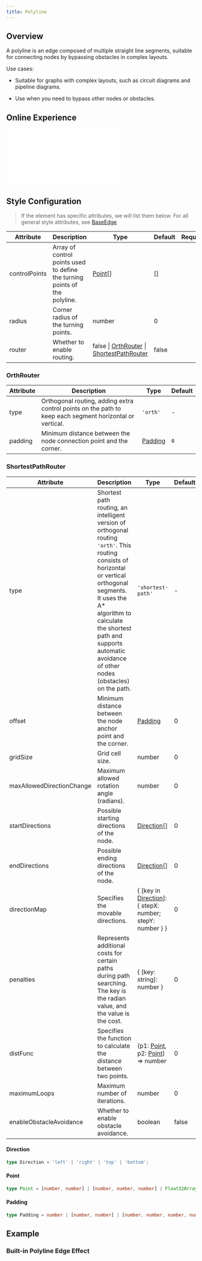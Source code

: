 ```yaml
---
title: Polyline
---
```


## Overview

A polyline is an edge composed of multiple straight line segments, suitable for connecting nodes by bypassing obstacles in complex layouts.

Use cases:

- Suitable for graphs with complex layouts, such as circuit diagrams and pipeline diagrams.

- Use when you need to bypass other nodes or obstacles.

## Online Experience

<embed src="@/common/api/elements/edges/polyline.md"></embed>

## Style Configuration

> If the element has specific attributes, we will list them below. For all general style attributes, see [BaseEdge](/en/manual/element/edge/build-in/base-edge)

| Attribute     | Description                                                                | Type                                                                                    | Default | Required |
| ------------- | -------------------------------------------------------------------------- | --------------------------------------------------------------------------------------- | ------- | -------- |
| controlPoints | Array of control points used to define the turning points of the polyline. | [Point](#point)[]                                                                       | []      |          |
| radius        | Corner radius of the turning points.                                       | number                                                                                  | 0       |          |
| router        | Whether to enable routing.                                                 | false &#124; [OrthRouter](#orthrouter) &#124; [ShortestPathRouter](#shortestpathrouter) | false   |          |

### OrthRouter

| Attribute | Description                                                                                              | Type                | Default |
| --------- | -------------------------------------------------------------------------------------------------------- | ------------------- | ------- |
| type      | Orthogonal routing, adding extra control points on the path to keep each segment horizontal or vertical. | `'orth'`            | -       |
| padding   | Minimum distance between the node connection point and the corner.                                       | [Padding](#padding) | `0`     |

### ShortestPathRouter

| Attribute                 | Description                                                                                                                                                                                                                                                                          | Type                                                                   | Default |
| ------------------------- | ------------------------------------------------------------------------------------------------------------------------------------------------------------------------------------------------------------------------------------------------------------------------------------ | ---------------------------------------------------------------------- | ------- |
| type                      | Shortest path routing, an intelligent version of orthogonal routing `'orth'`. This routing consists of horizontal or vertical orthogonal segments. It uses the A\* algorithm to calculate the shortest path and supports automatic avoidance of other nodes (obstacles) on the path. | `'shortest-path'`                                                      | -       |
| offset                    | Minimum distance between the node anchor point and the corner.                                                                                                                                                                                                                       | [Padding](#padding)                                                    | 0       |
| gridSize                  | Grid cell size.                                                                                                                                                                                                                                                                      | number                                                                 | 0       |
| maxAllowedDirectionChange | Maximum allowed rotation angle (radians).                                                                                                                                                                                                                                            | number                                                                 | 0       |
| startDirections           | Possible starting directions of the node.                                                                                                                                                                                                                                            | [Direction](#direction)[]                                              | 0       |
| endDirections             | Possible ending directions of the node.                                                                                                                                                                                                                                              | [Direction](#direction)[]                                              | 0       |
| directionMap              | Specifies the movable directions.                                                                                                                                                                                                                                                    | { [key in [Direction](#direction)]: { stepX: number; stepY: number } } | 0       |
| penalties                 | Represents additional costs for certain paths during path searching. The key is the radian value, and the value is the cost.                                                                                                                                                         | { [key: string]: number }                                              | 0       |
| distFunc                  | Specifies the function to calculate the distance between two points.                                                                                                                                                                                                                 | (p1: [Point](#point), p2: [Point](#point)) => number                   | 0       |
| maximumLoops              | Maximum number of iterations.                                                                                                                                                                                                                                                        | number                                                                 | 0       |
| enableObstacleAvoidance   | Whether to enable obstacle avoidance.                                                                                                                                                                                                                                                | boolean                                                                | false   |

#### Direction

```typescript
type Direction = 'left' | 'right' | 'top' | 'bottom';
```

#### Point

```typescript
type Point = [number, number] | [number, number, number] | Float32Array;
```

#### Padding

```typescript
type Padding = number | [number, number] | [number, number, number, number];
```

## Example

### Built-in Polyline Edge Effect

<Playground path="element/edge/demo/polyline.js" rid="default-polyline-edge" height='520px'></Playground>
